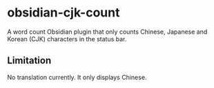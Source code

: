 # obsidian-cjk-count

A word count Obsidian plugin that only counts Chinese, Japanese and Korean (CJK) characters in the status bar.

## Limitation

No translation currently. It only displays Chinese.
